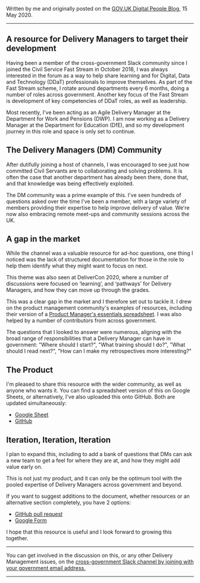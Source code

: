 Written by me and originally posted on the [GOV.UK Digital People Blog](https://digitalpeople.blog.gov.uk/2020/05/15/how-i-co-created-the-delivery-managers-learning-list/), 15 May 2020.

------

## **A resource for Delivery Managers to target their development**

Having been a member of the cross-government Slack community since I joined the Civil Service Fast Stream in October 2018, I was always interested in the forum as a way to help share learning and for Digital, Data and Technology (DDaT) professionals to improve themselves. As part of the Fast Stream scheme, I rotate around departments every 6 months, doing a number of roles across government. Another key focus of the Fast Stream is development of key competencies of DDaT roles, as well as leadership.

Most recently, I've been acting as an Agile Delivery Manager at the Department for Work and Pensions (DWP). I am now working as a Delivery Manager at the Department for Education (DfE), and so my development journey in this role and space is only set to continue.

## **The Delivery Managers (DM) Community**

After dutifully joining a host of channels, I was encouraged to see just how committed Civil Servants are to collaborating and solving problems. It is often the case that another department has already been there, done that, and that knowledge was being effectively exploited.

The DM community was a prime example of this. I've seen hundreds of questions asked over the time I've been a member, with a large variety of members providing their expertise to help improve delivery of value. We're now also embracing remote meet-ups and community sessions across the UK.

## **A gap in the market**

While the channel was a valuable resource for ad-hoc questions, one thing I noticed was the lack of structured documentation for those in the role to help them identify what they might want to focus on next.

This theme was also seen at DeliverCon 2020, where a number of discussions were focused on ‘learning’, and ‘pathways’ for Delivery Managers, and how they can move up through the grades.

This was a clear gap in the market and I therefore set out to tackle it. I drew on the product management community's examples of resources, including their version of a [Product Manager's essentials spreadsheet](https://digitalpeople.blog.gov.uk/2019/04/15/how-were-developing-the-product-leaders-of-the-future/). I was also helped by a number of contributors from across government.

The questions that I looked to answer were numerous, aligning with the broad range of responsibilities that a Delivery Manager can have in government: "Where should I start?", "What training should I do?", "What should I read next?", "How can I make my retrospectives more interesting?"

## **The Product**

I'm pleased to share this resource with the wider community, as well as anyone who wants it. You can find a spreadsheet version of this on Google Sheets, or alternatively, I've also uploaded this onto GitHub. Both are updated simultaneously:

- [Google Sheet](https://docs.google.com/spreadsheets/d/1c1IQ7R_F4xhBm8teg0lbjNOIPqHlCd01yIFHogrRrOo/)
- [GitHub](https://github.com/MylesJarvis/Delivery-Management-Learning-List)

## **Iteration, Iteration, Iteration**

I plan to expand this, including to add a bank of questions that DMs can ask a new team to get a feel for where they are at, and how they might add value early on.

This is not just my product, and it can only be the optimum tool with the pooled expertise of Delivery Managers across government and beyond.

If you want to suggest additions to the document, whether resources or an alternative section completely, you have 2 options:

- [GitHub pull request](https://github.com/MylesJarvis/Delivery-Management-Learning-List)
- [Google Form](https://forms.gle/WLdFYLHvAS3fRHcu7)

I hope that this resource is useful and I look forward to growing this together.

------

You can get involved in the discussion on this, or any other Delivery Management issues, on the [cross-government Slack channel by joining with your government email address. ](https://ukgovernmentdigital.slack.com/signup)

------